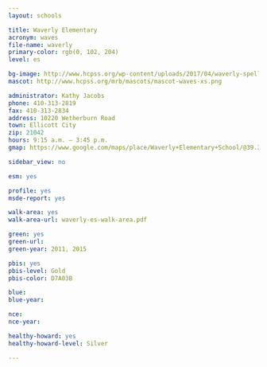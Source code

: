 ```yaml
---
layout: schools

title: Waverly Elementary
acronym: waves
file-name: waverly
primary-color: rgb(0, 102, 204)
level: es

bg-image: http://www.hcpss.org/wp-content/uploads/2017/04/waverly-spelling-bee-students.jpg
mascot: http://www.hcpss.org/mrb/mascots/mascot-waves-xs.png

administrator: Kathy Jacobs
phone: 410-313-2819
fax: 410-313-2834
address: 10220 Wetherburn Road
town: Ellicott City
zip: 21042
hours: 9:15 a.m. – 3:45 p.m.
gmap: https://www.google.com/maps/place/Waverly+Elementary+School/@39.3048169,-76.8709321,17z/data=!3m1!4b1!4m2!3m1!1s0x89c8219c40c6e82d:0xc36e30527a852d74?hl=en

sidebar_view: no

esm: yes

profile: yes
msde-report: yes 

walk-area: yes
walk-area-url: waverly-es-walk-area.pdf

green: yes
green-url:
green-year: 2011, 2015

pbis: yes
pbis-level: Gold
pbis-color: D7A03B

blue: 
blue-year:

nce:
nce-year:

healthy-howard: yes
healthy-howard-level: Silver

---
```


